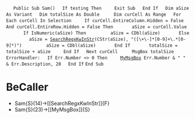&nbsp;&nbsp;&nbsp;&nbsp;
`Public Sub Sam()`
&nbsp;&nbsp;&nbsp;&nbsp;`If testing Then`
&nbsp;&nbsp;&nbsp;&nbsp;&nbsp;&nbsp;&nbsp;&nbsp;`Exit Sub`
&nbsp;&nbsp;&nbsp;&nbsp;`End If`
&nbsp;&nbsp;&nbsp;&nbsp;`Dim aSize As Variant`
&nbsp;&nbsp;&nbsp;&nbsp;`Dim totalSize As Double`
&nbsp;&nbsp;&nbsp;&nbsp;
&nbsp;&nbsp;&nbsp;&nbsp;`Dim curCell As Range`
&nbsp;&nbsp;&nbsp;&nbsp;`For Each curCell In Selection`
&nbsp;&nbsp;&nbsp;&nbsp;&nbsp;&nbsp;&nbsp;&nbsp;`If curCell.EntireColumn.Hidden = False And curCell.EntireRow.Hidden = False Then`
&nbsp;&nbsp;&nbsp;&nbsp;&nbsp;&nbsp;&nbsp;&nbsp;&nbsp;&nbsp;&nbsp;&nbsp;`aSize = curCell.Value`
&nbsp;&nbsp;&nbsp;&nbsp;&nbsp;&nbsp;&nbsp;&nbsp;&nbsp;&nbsp;&nbsp;&nbsp;`If IsNumeric(aSize) Then`
&nbsp;&nbsp;&nbsp;&nbsp;&nbsp;&nbsp;&nbsp;&nbsp;&nbsp;&nbsp;&nbsp;&nbsp;&nbsp;&nbsp;&nbsp;&nbsp;`aSize = CDbl(aSize)`
&nbsp;&nbsp;&nbsp;&nbsp;&nbsp;&nbsp;&nbsp;&nbsp;&nbsp;&nbsp;&nbsp;&nbsp;`Else`
&nbsp;&nbsp;&nbsp;&nbsp;&nbsp;&nbsp;&nbsp;&nbsp;&nbsp;&nbsp;&nbsp;&nbsp;&nbsp;&nbsp;&nbsp;&nbsp;`aSize = `[`SearchRegxKwInStr`](SearchRegxKwInStr)`(CStr(aSize), "([\+\-]*[0-9]+\.*[0-9]*)")`
&nbsp;&nbsp;&nbsp;&nbsp;&nbsp;&nbsp;&nbsp;&nbsp;&nbsp;&nbsp;&nbsp;&nbsp;&nbsp;&nbsp;&nbsp;&nbsp;`aSize = CDbl(aSize)`
&nbsp;&nbsp;&nbsp;&nbsp;&nbsp;&nbsp;&nbsp;&nbsp;&nbsp;&nbsp;&nbsp;&nbsp;`End If`
&nbsp;&nbsp;&nbsp;&nbsp;&nbsp;&nbsp;&nbsp;&nbsp;&nbsp;&nbsp;&nbsp;&nbsp;`totalSize = totalSize + aSize`
&nbsp;&nbsp;&nbsp;&nbsp;&nbsp;&nbsp;&nbsp;&nbsp;`End If`
&nbsp;&nbsp;&nbsp;&nbsp;`Next curCell`
&nbsp;&nbsp;&nbsp;&nbsp;
&nbsp;&nbsp;&nbsp;&nbsp;`MsgBox totalSize`
`ErrorHandler:`
&nbsp;&nbsp;&nbsp;&nbsp;`If Err.Number <> 0 Then`
&nbsp;&nbsp;&nbsp;&nbsp;&nbsp;&nbsp;&nbsp;&nbsp;[`MyMsgBox`](MyMsgBox)` Err.Number & " " & Err.Description, 20`
&nbsp;&nbsp;&nbsp;&nbsp;`End If`
`End Sub`


# BeCaller
- Sam{S}(14)->[[SearchRegxKwInStr]]{F}
- Sam{S}(23)->[[MyMsgBox]]{S}

